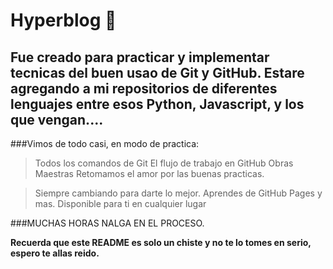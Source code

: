 Hyperblog 🖤
=============

Fue creado para practicar y implementar tecnicas del buen usao de Git y GitHub.
Estare agregando a mi repositorios de diferentes lenguajes entre esos Python, Javascript, y los que vengan....
-------------


###Vimos de todo casi, en modo de practica:

> Todos los comandos de Git
> El flujo de trabajo en GitHub
> Obras Maestras
> Retomamos el amor por las buenas practicas.

> Siempre cambiando para darte lo mejor.
> Aprendes de GitHub Pages y mas.
> Disponible para ti en cualquier lugar

###MUCHAS HORAS NALGA EN EL PROCESO.

**Recuerda que este README es solo un chiste y no te lo tomes en serio, espero te allas reido.**
